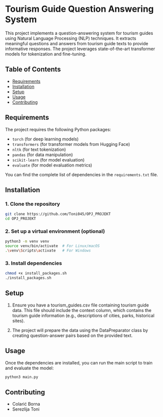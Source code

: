 # Tourism Guide Question Answering System

This project implements a question-answering system for tourism guides using Natural Language Processing (NLP) techniques. 
It extracts meaningful questions and answers from tourism guide texts to provide informative responses. 
The project leverages state-of-the-art transformer models for tokenization and fine-tuning.

## Table of Contents

- [Requirements](#requirements)
- [Installation](#installation)
- [Setup](#setup)
- [Usage](#usage)
- [Contributing](#contributing)

## Requirements

The project requires the following Python packages:

- `torch` (for deep learning models)
- `transformers` (for transformer models from Hugging Face)
- `nltk` (for text tokenization)
- `pandas` (for data manipulation)
- `scikit-learn` (for model evaluation)
- `evaluate` (for model evaluation metrics)

You can find the complete list of dependencies in the `requirements.txt` file.

## Installation

### 1. Clone the repository

```bash
git clone https://github.com/Toni045/OPJ_PROJEKT
cd OPJ_PROJEKT
```

### 2. Set up a virtual environment (optional)

```bash
python3 -m venv venv
source venv/bin/activate  # For Linux/macOS
.\venv\Scripts\activate   # For Windows
```

### 3. Install dependencies

```bash
chmod +x install_packages.sh
./install_packages.sh
```

## Setup

1. Ensure you have a tourism_guides.csv file containing tourism guide data. 
This file should include the context column, which contains the tourism guide information (e.g., descriptions of cities, parks, historical sites).

2. The project will prepare the data using the DataPreparator class by creating question-answer pairs based on the provided text.

## Usage

Once the dependencies are installed, you can run the main script to train and evaluate the model:

```bash
python3 main.py
```

## Contributing

- Colarić Borna
- Serezlija Toni